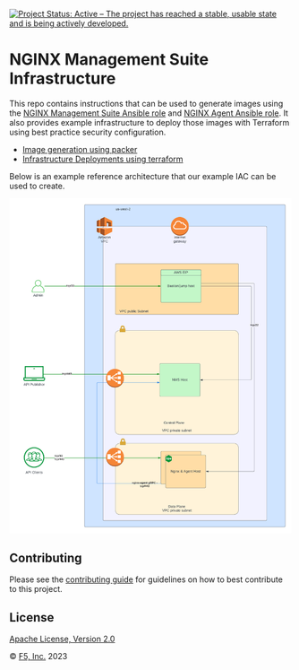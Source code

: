 [![Project Status: Active – The project has reached a stable, usable state and is being actively developed.](https://www.repostatus.org/badges/latest/active.svg)](https://www.repostatus.org/#active)

# NGINX Management Suite Infrastructure

This repo contains instructions that can be used to generate images using the [NGINX Management Suite Ansible role](https://github.com/nginxinc/ansible-role-nginx-management-suite) and [NGINX Agent Ansible role](https://github.com/nginxinc/ansible-role-nginx). It also provides example infrastructure to deploy those images with Terraform using best practice security configuration.

- [Image generation using packer](packer/README.md)
- [Infrastructure Deployments using terraform](terraform/README.md)

Below is an example reference architecture that our example IAC can be used to create.

![Terraform Reference Architecture](./terraform-reference-architecture.png)

## Contributing

Please see the [contributing guide](https://github.com/nginxinc/nms-iac/blob/main/CONTRIBUTING.md) for guidelines on how to best contribute to this project.

## License

[Apache License, Version 2.0](https://github.com/nginxinc/nms-iac/blob/main/LICENSE)

&copy; [F5, Inc.](https://www.f5.com/) 2023

